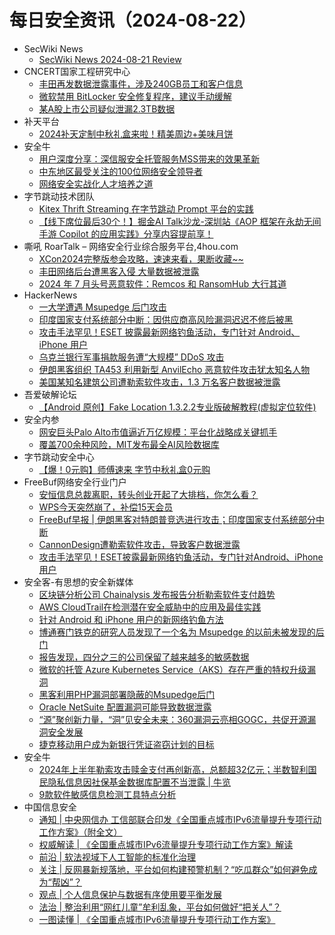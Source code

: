 # 每日安全资讯（2024-08-22）

- SecWiki News
  - [SecWiki News 2024-08-21 Review](http://www.sec-wiki.com/?2024-08-21)
- CNCERT国家工程研究中心
  - [丰田再发数据泄露事件，涉及240GB员工和客户信息](https://mp.weixin.qq.com/s?__biz=MzUzNDYxOTA1NA==&mid=2247546535&idx=1&sn=13e9acf4e6b44b3c5d28229c54085f31&chksm=fa938066cde40970a776a3f690da6fa11d80443b227aee8d4dffadc2533db18e3bdc640a3f34&scene=58&subscene=0#rd)
  - [微软禁用 BitLocker 安全修复程序，建议手动缓解](https://mp.weixin.qq.com/s?__biz=MzUzNDYxOTA1NA==&mid=2247546535&idx=2&sn=06e5aad8b163d5d02a5f9b3df794e1c7&chksm=fa938066cde4097083687b460d7d8ffd2b18a925d97e420581ee00730bf476cfbc6d450df8f3&scene=58&subscene=0#rd)
  - [某A股上市公司疑似泄漏2.3TB数据](https://mp.weixin.qq.com/s?__biz=MzUzNDYxOTA1NA==&mid=2247546535&idx=3&sn=c8975552f8dab209fdb2d7ac5526478a&chksm=fa938066cde40970aafdd024fe19fc01656f0f675757ad94cd7b39afed8c051a4d510f3204a4&scene=58&subscene=0#rd)
- 补天平台
  - [2024补天定制中秋礼盒来啦！精美周边+美味月饼](https://mp.weixin.qq.com/s?__biz=MzI2NzY5MDI3NQ==&mid=2247504681&idx=1&sn=efcaf0ea65b2ac2dfb0bd2c2f26a5208&chksm=eaf99b65dd8e1273e0917ae529f55213f0ed7d73186c1e52f29ee4e351c7733c19aa9fbbc1bc&scene=58&subscene=0#rd)
- 安全牛
  - [用户深度分享：深信服安全托管服务MSS带来的效果革新](https://www.aqniu.com/vendor/105965.html)
  - [中东地区最受关注的100位网络安全领导者](https://www.aqniu.com/vendor/105941.html)
  - [网络安全实战化人才培养之道](https://www.aqniu.com/vendor/105931.html)
- 字节跳动技术团队
  - [Kitex Thrift Streaming 在字节跳动 Prompt 平台的实践](https://mp.weixin.qq.com/s?__biz=MzI1MzYzMjE0MQ==&mid=2247508979&idx=1&sn=c76a4e2e57387ccd4f5f924c15973cf7&chksm=e9d36811dea4e107e91be2c74864c0c959ef1bfcffdb5ffa5d211cc211d6164690e7a26a27b8&scene=58&subscene=0#rd)
  - [【线下席位最后30个！】掘金AI Talk沙龙-深圳站《AOP 框架在永劫无间手游 Copilot 的应用实践》分享内容提前享！](https://mp.weixin.qq.com/s?__biz=MzI1MzYzMjE0MQ==&mid=2247508979&idx=2&sn=d8e6d1fb77b8b91d1b4aa7a6a584e57b&chksm=e9d36811dea4e1079860fbee2d707d4a13845da003920e0648a90fc4c9e169a5dc9151ce31d9&scene=58&subscene=0#rd)
- 嘶吼 RoarTalk – 网络安全行业综合服务平台,4hou.com
  - [XCon2024完整版参会攻略，速速来看，果断收藏~~](https://www.4hou.com/posts/2X8v)
  - [丰田网络后台遭黑客入侵 大量数据被泄露](https://www.4hou.com/posts/W1Lg)
  - [2024 年 7 月头号恶意软件：Remcos 和 RansomHub 大行其道](https://www.4hou.com/posts/Zg86)
- HackerNews
  - [一大学遭遇 Msupedge 后门攻击](https://hackernews.cc/archives/54919)
  - [印度国家支付系统部分中断：因供应商高风险漏洞迟迟不修后被黑](https://hackernews.cc/archives/54916)
  - [攻击手法罕见！ESET 披露最新网络钓鱼活动，专门针对 Android、iPhone 用户](https://hackernews.cc/archives/54912)
  - [乌克兰银行军事捐款服务遭“大规模” DDoS 攻击](https://hackernews.cc/archives/54909)
  - [伊朗黑客组织 TA453 利用新型 AnvilEcho 恶意软件攻击犹太知名人物](https://hackernews.cc/archives/54892)
  - [美国某知名建筑公司遭勒索软件攻击，1.3 万名客户数据被泄露](https://hackernews.cc/archives/54894)
- 吾爱破解论坛
  - [【Android 原创】Fake Location 1.3.2.2专业版破解教程(虚拟定位软件)](https://mp.weixin.qq.com/s?__biz=MjM5Mjc3MDM2Mw==&mid=2651141273&idx=1&sn=c806c2d8eb3c4c42dd5166ea457a946f&chksm=bd50a4cd8a272ddb8f6c3e156cf79d12585df1d20526c8a5c853864c99e62f51645e1993f93d&scene=58&subscene=0#rd)
- 安全内参
  - [网安巨头Palo Alto市值逼近万亿规模：平台化战略成关键抓手](https://mp.weixin.qq.com/s?__biz=MzI4NDY2MDMwMw==&mid=2247512444&idx=1&sn=28927d9aa942f5379ed8ae18c89c8766&chksm=ebfaf65cdc8d7f4a485feb8c4c25d3ab35039df033db0dbd4335d967ab30582217ea5d0bdbf0&scene=58&subscene=0#rd)
  - [覆盖700余种风险，MIT发布最全AI风险数据库](https://mp.weixin.qq.com/s?__biz=MzI4NDY2MDMwMw==&mid=2247512444&idx=2&sn=28aca1006d62c5f0abf5ef29de94cdbc&chksm=ebfaf65cdc8d7f4a75e6840456d80b293f8d88829940ddbd9fbf4621bc46e4691e5a9dd6d5d2&scene=58&subscene=0#rd)
- 字节跳动安全中心
  - [【爆！0元购】师傅速来 字节中秋礼盒0元购](https://mp.weixin.qq.com/s?__biz=MzUzMzcyMDYzMw==&mid=2247493686&idx=1&sn=c1c1c33c7073992306cad101df78e653&chksm=fa9d1360cdea9a763f48db681eeec0f4f00dc556938f15b25b003dbe1a6f3c9d978c6d3f34e7&scene=58&subscene=0#rd)
- FreeBuf网络安全行业门户
  - [安恒信息总裁离职，转头创业开起了大排档，你怎么看？](https://www.freebuf.com/news/409182.html)
  - [WPS今天突然崩了，补偿15天会员](https://www.freebuf.com/news/409178.html)
  - [FreeBuf早报 | 伊朗黑客对特朗普竞选进行攻击；印度国家支付系统部分中断](https://www.freebuf.com/news/409168.html)
  - [CannonDesign遭勒索软件攻击，导致客户数据泄露](https://www.freebuf.com/news/409112.html)
  - [攻击手法罕见！ESET披露最新网络钓鱼活动，专门针对Android、iPhone用户](https://www.freebuf.com/news/409102.html)
- 安全客-有思想的安全新媒体
  - [区块链分析公司 Chainalysis 发布报告分析勒索软件支付趋势](https://www.anquanke.com/post/id/299336)
  - [AWS CloudTrail在检测潜在安全威胁中的应用及最佳实践](https://www.anquanke.com/post/id/299333)
  - [针对 Android 和 iPhone 用户的新网络钓鱼方法](https://www.anquanke.com/post/id/299341)
  - [博通赛门铁克的研究人员发现了一个名为 Msupedge 的以前未被发现的后门](https://www.anquanke.com/post/id/299344)
  - [报告发现，四分之三的公司保留了越来越多的敏感数据](https://www.anquanke.com/post/id/299347)
  - [微软的托管 Azure Kubernetes Service（AKS）存在严重的特权升级漏洞](https://www.anquanke.com/post/id/299350)
  - [黑客利用PHP漏洞部署隐蔽的Msupedge后门](https://www.anquanke.com/post/id/299353)
  - [Oracle NetSuite 配置漏洞可能导致数据泄露](https://www.anquanke.com/post/id/299357)
  - [“源”聚创新力量，“洞”见安全未来：360漏洞云亮相GOGC，共促开源漏洞安全发展](https://www.anquanke.com/post/id/299360)
  - [捷克移动用户成为新银行凭证盗窃计划的目标](https://www.anquanke.com/post/id/299355)
- 安全牛
  - [2024年上半年勒索攻击赎金支付再创新高，总额超32亿元；半数智利国民隐私信息因社保基金数据库配置不当泄露 | 牛览](https://mp.weixin.qq.com/s?__biz=MjM5Njc3NjM4MA==&mid=2651131639&idx=1&sn=e737519c194cdb31c1f904a4bc50b618&chksm=bd15be248a623732b9271ac38607bf0d4e2231506d2e2128c6d102affb9e2f760e6a94d987fb&scene=58&subscene=0#rd)
  - [9款软件敏感信息检测工具特点分析](https://mp.weixin.qq.com/s?__biz=MjM5Njc3NjM4MA==&mid=2651131639&idx=2&sn=c9f3c29d3e68a5a082d4db6f955fef50&chksm=bd15be248a62373231e91f7d9749b5552a090d0dcc8869f0235047ee9ec8a465b8dce56ad392&scene=58&subscene=0#rd)
- 中国信息安全
  - [通知 | 中央网信办 工信部联合印发《全国重点城市IPv6流量提升专项行动工作方案》（附全文）](https://mp.weixin.qq.com/s?__biz=MzA5MzE5MDAzOA==&mid=2664222960&idx=1&sn=b8d39a62b56772888a04b96453e083c6&chksm=8b59d209bc2e5b1ffa39063f2145288a559aa14119c7692d66d80ea98eaa816e4dd65815cc6f&scene=58&subscene=0#rd)
  - [权威解读 | 《全国重点城市IPv6流量提升专项行动工作方案》解读](https://mp.weixin.qq.com/s?__biz=MzA5MzE5MDAzOA==&mid=2664222960&idx=2&sn=b9726183d21c61a12dce153eebf7b39a&chksm=8b59d209bc2e5b1f06ee8fafb7098b2d0a2c6c8f3745a80d7e52d7cc7855245d486230405f99&scene=58&subscene=0#rd)
  - [前沿 | 软法视域下人工智能的标准化治理](https://mp.weixin.qq.com/s?__biz=MzA5MzE5MDAzOA==&mid=2664222960&idx=3&sn=8cf8f1d213e6236b8397114cd24ad747&chksm=8b59d209bc2e5b1fe0ec8d635d5008c1004111380ddf516f38e2d6039b415efaea8ed7e5cdd7&scene=58&subscene=0#rd)
  - [关注 | 反网暴新规落地，平台如何构建预警机制？“吃瓜群众”如何避免成为“帮凶”？](https://mp.weixin.qq.com/s?__biz=MzA5MzE5MDAzOA==&mid=2664222960&idx=4&sn=b47f755bf51f37261d9bb2c7bc793266&chksm=8b59d209bc2e5b1fc79d8a69eeae7ac7037311f0fe1f868bab5600b071f8b983ec132f998a84&scene=58&subscene=0#rd)
  - [观点 | 个人信息保护与数据有序使用要平衡发展](https://mp.weixin.qq.com/s?__biz=MzA5MzE5MDAzOA==&mid=2664222960&idx=5&sn=c63a35877cfb53fc94d6027aeec200c4&chksm=8b59d209bc2e5b1f1611dfc574ccc3b1c0a363b0cc6e18911faa01dc7a19c508b372f2e8a6e6&scene=58&subscene=0#rd)
  - [法治 | 整治利用“网红儿童”牟利乱象，平台如何做好“把关人”？](https://mp.weixin.qq.com/s?__biz=MzA5MzE5MDAzOA==&mid=2664222960&idx=6&sn=7cc65d482beee4d4f1128d6b79acf01d&chksm=8b59d209bc2e5b1fd46b1f73e2e7bade8662e39ce15240e9dc89b43833ee2e2c94f67f172717&scene=58&subscene=0#rd)
  - [一图读懂 | 《全国重点城市IPv6流量提升专项行动工作方案》](https://mp.weixin.qq.com/s?__biz=MzA5MzE5MDAzOA==&mid=2664222960&idx=7&sn=fe28ee32d84b4d736411234af7f5e66c&chksm=8b59d209bc2e5b1f17bbc80ca84a97d42912368ade5e264b600c85944272a1bc31b990ef9b46&scene=58&subscene=0#rd)
